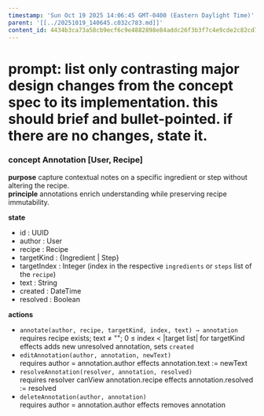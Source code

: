 ```yaml
---
timestamp: 'Sun Oct 19 2025 14:06:45 GMT-0400 (Eastern Daylight Time)'
parent: '[[../20251019_140645.c032c783.md]]'
content_id: 4434b3ca73a58cb9ecf6c9e4882898e84addc26f3b3f7c4e9cde2c82cd70dfb0
---
```


# prompt: list only contrasting major design changes from the concept spec to its implementation. this should brief and bullet-pointed. if there are no changes, state it.

### concept Annotation \[User, Recipe]

**purpose** capture contextual notes on a specific ingredient or step without altering the recipe.\
**principle** annotations enrich understanding while preserving recipe immutability.

**state**

* id : UUID
* author : User
* recipe : Recipe
* targetKind : {Ingredient | Step}
* targetIndex : Integer (index in the respective `ingredients` or `steps` list of the `recipe`)
* text : String
* created : DateTime
* resolved : Boolean

**actions**

* `annotate(author, recipe, targetKind, index, text) → annotation`\
  requires recipe exists; text ≠ ""; 0 ≤ index < |target list| for targetKind\
  effects adds new unresolved annotation, sets `created`
* `editAnnotation(author, annotation, newText)`\
  requires author = annotation.author effects annotation.text := newText
* `resolveAnnotation(resolver, annotation, resolved)`\
  requires resolver canView annotation.recipe effects annotation.resolved := resolved
* `deleteAnnotation(author, annotation)`\
  requires author = annotation.author effects removes annotation
